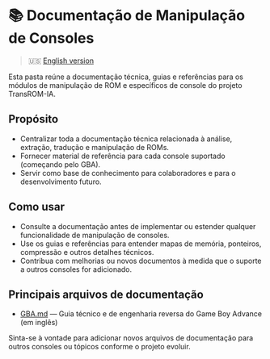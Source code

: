 # 📚 Documentação de Manipulação de Consoles

> :us: [English version](README.md)

Esta pasta reúne a documentação técnica, guias e referências para os módulos de manipulação de ROM e específicos de console do projeto TransROM-IA.

## Propósito
- Centralizar toda a documentação técnica relacionada à análise, extração, tradução e manipulação de ROMs.
- Fornecer material de referência para cada console suportado (começando pelo GBA).
- Servir como base de conhecimento para colaboradores e para o desenvolvimento futuro.

## Como usar
- Consulte a documentação antes de implementar ou estender qualquer funcionalidade de manipulação de consoles.
- Use os guias e referências para entender mapas de memória, ponteiros, compressão e outros detalhes técnicos.
- Contribua com melhorias ou novos documentos à medida que o suporte a outros consoles for adicionado.

## Principais arquivos de documentação
- [GBA.md](GBA.md) — Guia técnico e de engenharia reversa do Game Boy Advance (em inglês)

Sinta-se à vontade para adicionar novos arquivos de documentação para outros consoles ou tópicos conforme o projeto evoluir.
